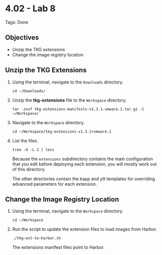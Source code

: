 # 4.02 - Lab 8

Tags: Done

## Objectives

- Unzip the TKG extensions
- Change the image registry location

## Unzip the TKG Extensions

1. Using the terminal, navigate to the `Downloads` directory.

    `cd ~/Downloads/`

2. Unzip the **tkg-extensions** file to the `Workspace` directory.

    `tar -zxvf tkg-extensions-manifests-v1.3.1-vmware.1.tar.gz -C ~/Workspace/`

3. Navigate to the `Workspace` directory.

    `cd ~/Workspace/tkg-extensions-v1.3.1+vmware.1`

4. List the files.

    `tree -d -L 2 | less`

    Because the `extensions` subdirectory contains the main configuration that you edit before deploying each extension, you will mostly work out of this directory.

    The other directories contain the kapp and ytt templates for overriding advanced parameters for each extension.

## Change the Image Registry Location

1. Using the terminal, navigate to the `Workspace` directory.

    `cd ~/Workspace`

2. Run the script to update the extension files to load images from Harbor.

    `./tkg-ext-to-harbor.sh`

    The extensions manifest files point to Harbor.
